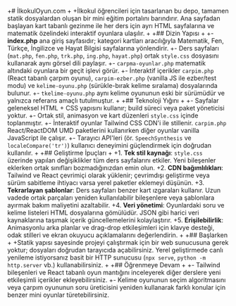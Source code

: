 +# İlkokulOyun.com
+
+İlkokul öğrencileri için tasarlanan bu depo, tamamen statik dosyalardan oluşan bir mini eğitim portalını barındırır. Ana sayfadan başlayan kart tabanlı gezinme ile her ders için ayrı HTML sayfalarına ve matematik özelindeki interaktif oyunlara ulaşılır.
+
+## Dizin Yapısı
+
+- **index.php** ana giriş sayfasıdır; kategori kartları aracılığıyla Matematik, Fen, Türkçe, İngilizce ve Hayat Bilgisi sayfalarına yönlendirir.
+- Ders sayfaları (`mat.php`, `fen.php`, `trk.php`, `ing.php`, `hayat.php`) ortak `style.css` dosyasını kullanarak aynı görsel dili paylaşır.
+- `carpma-oyunlar.php` matematik altındaki oyunlara bir geçit işlevi görür.
+- İnteraktif içerikler `carpim.php` (React tabanlı çarpım oyunu), `carpim-ezber.php` (vanilla JS ile ezber/test modu) ve `kelime-oyunu.php` (sürükle-bırak kelime sıralama) dosyalarında bulunur.
+- `tkelime-oyunu.php` aynı kelime oyununun eski bir sürümüdür ve yalnızca referans amaçlı tutulmuştur.
+
+## Teknoloji Yığını
+
+- Sayfalar geleneksel HTML + CSS yapısını kullanır; build süreci veya paket yöneticisi yoktur.
+- Ortak stil, animasyon ve kart düzenleri `style.css` içinde toplanmıştır.
+- İnteraktif oyunlar Tailwind CSS CDN'i ile stillenir. `carpim.php` React/ReactDOM UMD paketlerini kullanırken diğer oyunlar vanilla JavaScript ile çalışır.
+- Tarayıcı API'leri (ör. `SpeechSynthesis` ve `localeCompare('tr')`) kullanıcı deneyimini güçlendirmek için doğrudan kullanılır.
+
+## Geliştirme İpuçları
+
+1. **Tek stil kaynağı**: `style.css` üzerinde yapılan değişiklikler tüm ders sayfalarını etkiler. Yeni bileşenler eklerken ortak sınıfları bozmadığınızdan emin olun.
+2. **CDN bağımlılıkları**: Tailwind ve React çevrimiçi olarak yüklenir; çevrimdışı geliştirme veya sürüm sabitleme ihtiyacı varsa yerel paketler eklemeyi düşünün.
+3. **Tekrarlayan şablonlar**: Ders sayfaları benzer kart ızgaraları kullanır. Uzun vadede ortak parçaları yeniden kullanılabilir bileşenlere veya şablonlara ayırmak bakım maliyetini azaltabilir.
+4. **Veri yönetimi**: Oyunlardaki soru ve kelime listeleri HTML dosyalarına gömülüdür. JSON gibi harici veri kaynaklarına taşımak içerik güncellemelerini kolaylaştırır.
+5. **Erişilebilirlik**: Animasyonlu arka planlar ve drag-drop etkileşimleri için klavye desteği, odak stilleri ve ekran okuyucu açıklamalarını değerlendirin.
+
+## Başlarken
+
+Statik yapısı sayesinde projeyi çalıştırmak için bir web sunucusuna gerek yoktur; dosyaları doğrudan tarayıcıda açabilirsiniz. Yerel geliştirmede canlı yenileme istiyorsanız basit bir HTTP sunucusu (`npx serve`, `python -m http.server` vb.) kullanabilirsiniz.
+
+## Öğrenmeye Devam
+
+- Tailwind bileşenleri ve React tabanlı oyun mantığını inceleyerek diğer derslere yeni etkileşimli içerikler ekleyebilirsiniz.
+- Kelime oyununun seçim algoritmasını veya çarpım oyununun soru üreticisini yeniden kullanarak farklı konular için benzer mini oyunlar türetebilirsiniz.
